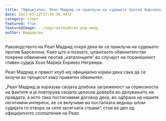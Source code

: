 ```yaml
---
title: "Официјално: Реал Мадрид се приклучи на судењето против Барселона"
date: 2023-03-12T17:43:56.447Z
category: спорт
featured: true
featuredImage: ../img/realmadbras.png.webp
author: Вардарски
---
```


Раководството на Реал Мадрид откри дека ќе се приклучи на судењето против Барселона. Како што е познато, шпанското обвинителство покрена обвинение против „каталонците“ во случајот на поранешниот главен судија Хозе Марија Енрикез Негреира.

Реал Мадрид е првиот клуб кој официјално изјави дека сака да се вклучи во процесот како приватен обвинител.

„Реал Мадрид ја изразува својата длабока загриженост за сериозноста на фактите и ја повторува својата целосна доверба во делувањето на правдата, а исто така постигнавме договор дека, во одбрана на нашите легитимни интереси, ќе се вклучиме во постапката веднаш штом судијата го отвора за сите засегнати страни“, стои во дел од официјалното соопштение на Реал.
